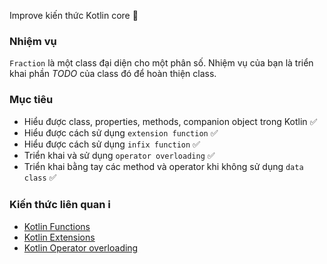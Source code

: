 Improve kiến thức Kotlin core 💪

### Nhiệm vụ

`Fraction` là một class đại diện cho một phân số.
Nhiệm vụ của bạn là triển khai phần *TODO* của class đó để hoàn thiện class.

### Mục tiêu

* Hiểu được class, properties, methods, companion object trong Kotlin ✅
* Hiểu được cách sử dụng `extension function` ✅
* Hiểu được cách sử dụng `infix function` ✅
* Triển khai và sử dụng `operator overloading` ✅
* Triển khai bằng tay các method và operator khi không sử dụng `data class` ✅

### Kiến thức liên quan ℹ️

* [Kotlin Functions](https://kotlinlang.org/docs/functions.html)
* [Kotlin Extensions](https://kotlinlang.org/docs/extensions.html)
* [Kotlin Operator overloading](https://kotlinlang.org/docs/operator-overloading.html#0)
